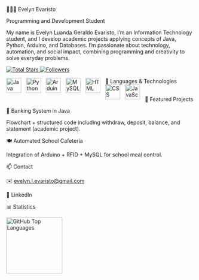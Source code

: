 👩🏻‍💻 Evelyn Evaristo

Programming and Development Student

My name is Evelyn Luanda Geraldo Evaristo, I’m an Information Technology student, and I develop academic projects applying concepts of Java, Python, Arduino, and Databases.
I’m passionate about technology, automation, and social impact, combining programming and creativity to solve everyday problems.

<p align="left"> <a href="https://github.com/Evelyn-evaristo?tab=repositories&sort=stargazers"> <img alt="Total Stars" title="Total GitHub Stars" src="https://custom-icon-badges.demolab.com/github/stars/Evelyn-evaristo?color=55960c&style=for-the-badge&labelColor=488207&logo=star&label=Stars" /> </a> <a href="https://github.com/Evelyn-evaristo?tab=followers"> <img alt="Followers" title="Follow me on GitHub" src="https://custom-icon-badges.demolab.com/github/followers/Evelyn-evaristo?color=236ad3&labelColor=1155ba&style=for-the-badge&logo=github&label=Followers&logoColor=white" /> </a> </p>
🤖 Languages & Technologies

<img align="left" alt="Java" title="Java" width="40px" style="padding-right:10px;" src="https://cdn.jsdelivr.net/gh/devicons/devicon/icons/java/java-original.svg"/>
<img align="left" alt="Python" title="Python" width="40px" style="padding-right:10px;" src="https://cdn.jsdelivr.net/gh/devicons/devicon/icons/python/python-original.svg"/>
<img align="left" alt="Arduino" title="Arduino" width="40px" style="padding-right:10px;" src="https://cdn.jsdelivr.net/gh/devicons/devicon/icons/arduino/arduino-original.svg"/>
<img align="left" alt="MySQL" title="MySQL" width="40px" style="padding-right:10px;" src="https://cdn.jsdelivr.net/gh/devicons/devicon/icons/mysql/mysql-original.svg"/>
<img align="left" alt="HTML" title="HTML" width="40px" style="padding-right:10px;" src="https://cdn.jsdelivr.net/gh/devicons/devicon/icons/html5/html5-original.svg"/>
<img align="left" alt="CSS" title="CSS" width="40px" style="padding-right:10px;" src="https://cdn.jsdelivr.net/gh/devicons/devicon/icons/css3/css3-original.svg"/>
<img align="left" alt="JavaScript" title="JavaScript" width="40px" style="padding-right:10px;" src="https://cdn.jsdelivr.net/gh/devicons/devicon/icons/javascript/javascript-original.svg"/>
<br/>
<br/>

📌 Featured Projects

🏦 Banking System in Java

Flowchart + structured code including withdraw, deposit, balance, and statement (academic project).

🍽️ Automated School Cafeteria

Integration of Arduino + RFID + MySQL for school meal control.

📫 Contact

✉️ evelyn.l.evaristo@gmail.com

🔗 LinkedIn

📊 Statistics

<img align="left" alt="GitHub Top Languages" height="150" src="https://github-readme-stats.vercel.app/api/top-langs/?username=Evelyn-evaristo&theme=tokyonight&layout=compact&custom_title=Technologies&langs_count=6" />

</p>
